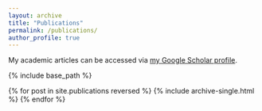 ```yaml
---
layout: archive
title: "Publications"
permalink: /publications/
author_profile: true
---
```


My academic articles can be accessed via <a href="https://scholar.google.com/citations?user=uVz5JY0AAAAJ&hl=en" target="_blank">my Google Scholar profile</a>.

{% include base_path %}

{% for post in site.publications reversed %}
  {% include archive-single.html %}
{% endfor %}